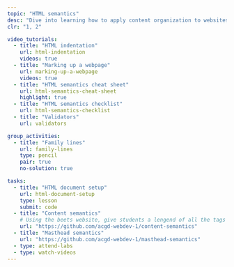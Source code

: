 ```yaml
---
topic: "HTML semantics"
desc: "Dive into learning how to apply content organization to websites by writing semantic HTML code."
clr: "1, 2"

video_tutorials:
  - title: "HTML indentation"
    url: html-indentation
    videos: true
  - title: "Marking up a webpage"
    url: marking-up-a-webpage
    videos: true
  - title: "HTML semantics cheat sheet"
    url: html-semantics-cheat-sheet
    highlight: true
  - title: "HTML semantics checklist"
    url: html-semantics-checklist
  - title: "Validators"
    url: validators

group_activities:
  - title: "Family lines"
    url: family-lines
    type: pencil
    pair: true
    no-solution: true

tasks:
  - title: "HTML document setup"
    url: html-document-setup
    type: lesson
    submit: code
  - title: "Content semantics"
    # Using the beets website, give students a lengend of all the tags & get them to write it out
    url: "https://github.com/acgd-webdev-1/content-semantics"
  - title: "Masthead semantics"
    url: "https://github.com/acgd-webdev-1/masthead-semantics"
  - type: attend-labs
  - type: watch-videos
---
```

